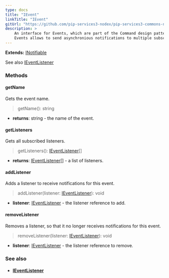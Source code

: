 ```yaml
---
type: docs
title: "IEvent"
linkTitle: "IEvent"
gitUrl: "https://github.com/pip-services3-nodex/pip-services3-commons-nodex"
description: > 
    An interface for Events, which are part of the Command design pattern.
    Events allows to send asynchronious notifications to multiple subscribed listeners.
---
```


**Extends:** [INotifiable](../../run/inotifiable)

See also [IEventListener](../ievent_listener)

### Methods

#### getName
Gets the event name.

> getName(): string

- **returns**: string - the name of the event.

#### getListeners
Gets all subscribed listeners.

> getListeners(): [IEventListener](../ievent_listener)[]

- **returns**: [IEventListener](../ievent_listener)[] - a list of listeners.

#### addListener
Adds a listener to receive notifications for this event.

> addListener(listener: [IEventListener](../ievent_listener)): void

- **listener**: [IEventListener](../ievent_listener) - the listener reference to add.


#### removeListener
Removes a listener, so that it no longer receives notifications for this event.

> removeListener(listener: [IEventListener](../ievent_listener)): void

- **listener**: [IEventListener](../ievent_listener) - the listener reference to remove.


### See also
- #### [IEventListener](../ievent_listener)